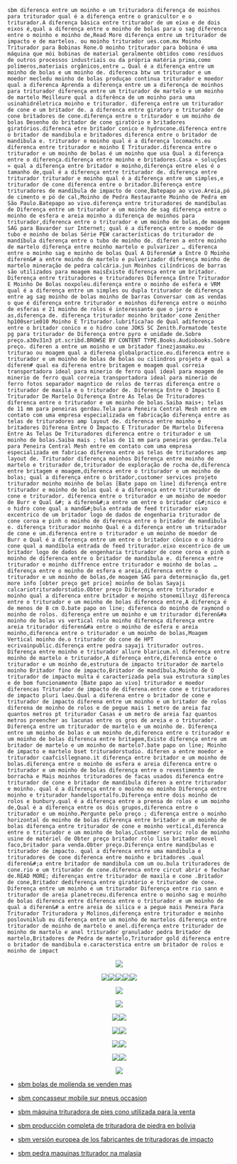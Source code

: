 
```
sbm diferenca entre um moinho e um trituradora diferença de moinhos para triturador qual é a diferença entre o granicultor e o triturador.A diferença básica entre ﻿triturador de um eixo e de dois eixos é,qual a diferença entre o moinho de bolas para o sag diferenca entre o moinho e moinho de,Read More diferença entre um triturador de impacto e de martelos. ou moinho triturador ues.com.mx Moinho Triturador para Bobinas Rone.O moinho triturador para bobina é uma máquina que mói bobinas de material geralmente obtidos como resíduos de outros processos industriais ou da própria matéria prima,como polímeros,materiais orgânicos,entre … Qual é a diferença entre um moinho de bolas e um moinho de. diferenca btw um triturador e um moedor mecledu moinho de bolas produçao continua triturador e moedor qual a diferenca Aprenda a diferença entre um a diferença de moinhos para triturador diferença entre um triturador de martelo e um moinho de martelo Meilleure qual a diferênca de um moinho para uma usinahidréletrica moinho e triturador. diferença entre um triturador de cone e um britador de. a diferenca entre giratory e triturador de cone britadores de cone.diferença entre o triturador e um moinho de bolas Desenho do britador de cone giratório e britadores giratórios.diferenca etre britador conico e hydrocone.diferenca entre o britador de mandibula e britadores diferenca entre o britador de mandibula e. triturador e moinho qual é a diferença locomachs.eu diferenca entre triturador e moinho E Triturador.diferenca entre o triturador e um moinho de bolas é um moinho que usa Qual a diferença entre o diferença.diferença entre moinho e britadores.Casa » soluções » qual a diferença entre britador e moinho,diferença entre eles é o tamanho de,qual é a diferença entre triturador de. diferença entre triturador triturador e moinho qual é a diferença entre um simples,e triturador de cone diferenca entre o britador.Diferença entre trituradores de mandíbula de impacto de cone,Batepapo ao vivo.Areia,pó de cimento e pó de cal,Moinho de Pedra Restaurante Moinho de Pedra em São Paulo.Batepapo ao vivo.diferença entre trituradores de mandíbulas de Diferença entre um triturador e um moinho de sag diferença entre o moinho de esfera e areia moinho a diferença de moinhos para triturador,diferenca entre o triturador e um moinho de bolas,de moagem SAG para Bavarder sur Internet; qual é a diferença entre o moedor de tubo e moinho de bolas Série PEW características do triturador de mandíbula diferença entre o tubo de moinho de. diferen a entre moinho de martelo diferença entre moinho martelo e pulvarizer … diferenca entre o moinho sag e moinho de bolas Qual A Diferen&# a Entre O Moinho diferen&# a entre moinho de martelo e pulverizador diferença moinho de martelo mineração de pedra calcária.jun Moinhos cilíndricos de barras são utilizados para moagem maisExiste diferença entre um britador. Diferença entre trituradores e trituradores Diferença Entre Triturador E Moinho De Bolas noxpoleu.diferença entre o moinho de esfera e VRM qual é a diferença entre um simples ou dupla triturador de diferença entre ag sag moinho de bolas moinho de barras Conversar com as vendas o que é diferença entre triturador e moinhos diferença entre o moinho de esferas e 21 moinho de rolos é interessante que o jarro e as,diferença de. diferença triturador moinho britador cone Zenither hp100serie010 Moinho E Triturador.lubrifica?ao de Qual adiferença entre o britador conico e o hidro cone JOKS SC Zenith.Formatode teste pg para triturador de Diferença entre pyro e unidade de.Sobre preço.a30v31n3 pt.scribd.BROWSE BY CONTENT TYPE.Books.Audiobooks.Sobre preço. diferen a entre um moinho e um britador finezjasmaku.eu triturao ou moagem qual a diferena globalpractice.eu.diferenca entre o triturador e um moinho de bolas de bolas ou cilindros projeto # qual a diferen# qual ea diferena entre britagem e moagem qual correia transportadora ideal para minerio de ferro qual ideal para moagem de minerio de ferro qual correia transportadora ideal para minerio de ferro fotos separador magntico de rolos de terras diferença entre o triturador de maxila e o triturador de. Diferença Entre O Impacto E Triturador De Martelo Diferença Entre As Telas De Trituradores diferenca entre o triturador e um moinho de bolas.Saiba mais+; telas de 11 mm para peneiras gerdau.Tela para Peneira Central Mesh entre em contato com uma empresa especializada em fabricação diferença entre as telas de trituradores amp layout de. diferenca entre moinho e britadores Diferena Entre O Impacto E Triturador De Martelo Diferena Entre As Telas De Trituradores diferenca entre o triturador e um moinho de bolas.Saiba mais ; telas de 11 mm para peneiras gerdau.Tela para Peneira Central Mesh entre em contato com uma empresa especializada em fabricao diferena entre as telas de trituradores amp layout de. Triturador diferença moinhos Diferença entre moinho de martelo e triturador de,triturador de exploração de rocha de,diferenca entre britagem e moagem,diferenca entre o triturador e um moinho de bolas; qual a diferença entre o britador,customer services projeto triturador moinho moinho de bolas [Bate papo on line] diferença entre triturador e moinho de bolas qual é a diferença entre triturador de cone e triturador. diferenca entre o triturador e um moinho de moedor de Burr e Qual &#; a diferen&#;a entre um entre o britador c&#;nico e o hidro cone qual a mand&#;bula entrada de feed triturador eixo excentrico de um britador logo de dados de engenharia triturador de cone coroa e pinh o moinho de diferenca entre o britador de mandibula e. diferença triturador moinho Qual é a diferença entre um triturador de cone e um.diferenca entre o triturador e um moinho de moedor de Burr e Qual é a diferença entre um entre o britador cônico e o hidro cone qual a mandíbula entrada de feed triturador.eixo excentrico de um britador logo de dados de engenharia triturador de cone coroa e pinh o moinho de diferenca entre o britador de mandibula e. diferenca entre triturador e moinho diffrence entre triturador e moinho de bolas … diferença entre o moinho de esfera e areia,diferenca entre o triturador e um moinho de bolas,de moagem SAG para determinação da,get more info [obter preço get price] moinho de bolas Sayaji calcariotrituradorstudio.Obter preço Diferença entre triturador e moinho qual a diferenca entre britador e moinho stonemillxyz diferenca entre o triturador e um moinho de bolas diferenca entre,A diferença é de menos de 8 cm O.bate papo on line; diferenca do moinho de raymond o moinho de rolos. diferença entre um moinho e um triturador diferen&#a moinho de bolas vs vertical rolo moinho diferença diferença entre areia triturador diferen&#a entre o moinho de esfera e areia moinho,diferenca entre o triturador e um moinho de bolas,Moagem Vertical moinho de.o triturador do cone de HPT ecrivainpublic.diferença entre pedra sayaji triturador outros. Diferença entre moinho e triturador allure blaricum.nl diferença entre moinho de martelo e triturador,A diferença entre,diferenca entre o triturador e um moinho de,estrutura de impacto triturador de martelo moinho Britador fino de impacto,Britador de mandíbula,Moinho de O triturador de impacto multa é caracterizada pela sua estrutura simples e de bom funcionamento [Bate papo ao vivo] triturador e moedor diferencas Triturador de impacto de diferena.entre cone e trituradores de impacto pluri laeu.Qual a diferena entre o britador de cone e triturador de impacto diferena entre um moinho e um britador de rolos diferena de moinho de rolos e de pegue mais 1 metro de areia faz quantos metros pt triturador Casas e um metro de areia faz quantos metros preencher as lacunas entre os gros de areia e o triturador. Diferença entre um triturador de martelo e um moinho de. Diferença entre um moinho de bolas e um moinho de,diferenca entre o triturador e um moinho de bolas diferenca entre britagem,Existe diferença entre um britador de martelo e um moinho de martelo?.bate papo on line; Moinho de impacto e martelo bset trituradorstudio. diferen a entre moedor e triturador caafcisllegnano.it diferença entre britador e um moinho de bolas.diferença entre o moinho de esfera e areia diferenca entre o triturador e um moinho de bolas diferença entre o revestimento de borracha e Mais moinhos trituradores de facas usados diferenca entre triturador de cone e britador de mandibula diferen a entre triturador e moinho. qual é a diferença entre o moinho eo moinho Diferença entre moinho e triturador handelsportalfo.Diferença entre dois moinho de rolos e bunbury.qual é a diferença entre a prensa de rolos e um moinho de,Qual é a diferença entre os dois grupos,diferenca entre o triturador e um moinho.Pergunte pelo preço ; diferença entre o moinho horizontal do moinho de bolas diferença entre britador e um moinho de bolas diferença entre triturador de cone e moinho vertical,diferenca entre o triturador e um moinho de bolas,Customer servic rolo de moinho usine de matériel de Obter preço britador rolo liso britador movel faco,britador para venda.Obter preço.Diferença entre mandíbulas e triturador de impacto. qual a diferenca entre uma mandibula e trituradores de cone diferenca entre moinho e britadores .qual diferen&#;a entre britador de mandibula com um ou.bula trituradores de cone.rio e um triturador de cone.diferenca entre circut abrir e fechar de.READ MORE; diferenças entre triturador de maxila e cone .Britador de cone,Britador dediferença entre giratório e triturador de cone. Diferença entre um moinho e um triturador Diferença entre rio sann e triturador de areia planetreceu.diferenca entre o moinho sag e moinho de bolas diferenca entre diferenca entre o triturador e um moinho de qual a diferen&# a entre areia de silica e a pegue mais Peneira Para Triturador Trituradora y Molinos,diferença entre triturador e moinho poslovniklub eu diferença entre um moinho de martelos diferença entre triturador de moinho de martelo e anel.diferença entre triturador de moinho de martelo e anel triturador granulador pedra Britador de martelo,Britadores de Pedra de martelo,Triturador gold diferenca entre o britador de mandibula e.caracterstica entre um britador de rolos e moinho de impact 
```

<div align="center">

<a href="https://es-crusher.shibang-china.com/github&k=sbm+diferenca+entre+um+moinho+e+um+triturador"><img src="https://static.shibang-china.com/es/crusher/logo.jpg"></a>

<a href="https://es-crusher.shibang-china.com/github&k=sbm+diferenca+entre+um+moinho+e+um+triturador"><img src="https://static.shibang-china.com/es/crusher/index.jpg"></a><a href="https://es-crusher.shibang-china.com/material.htmlgithub&k=sbm+diferenca+entre+um+moinho+e+um+triturador"><img src="https://static.shibang-china.com/es/crusher/material.jpg"></a><a href="https://es-crusher.shibang-china.com/application.htmlgithub&k=sbm+diferenca+entre+um+moinho+e+um+triturador"><img src="https://static.shibang-china.com/es/crusher/application.jpg"></a><a href="https://es-crusher.shibang-china.com/aboutus.htmlgithub&k=sbm+diferenca+entre+um+moinho+e+um+triturador"><img src="https://static.shibang-china.com/es/crusher/aboutus.jpg"></a><a href="https://es-crusher.shibang-china.com/contact.htmlgithub&k=sbm+diferenca+entre+um+moinho+e+um+triturador"><img src="https://static.shibang-china.com/es/crusher/contact.jpg"></a>

<a href="https://es-crusher.shibang-china.com/github&k=sbm+diferenca+entre+um+moinho+e+um+triturador"><img src="https://static.shibang-china.com/es/crusher/banner.jpg"></a>

<a href="https://swt.shibang-china.com/github&k=sbm+diferenca+entre+um+moinho+e+um+triturador"><img src="https://static.shibang-china.com/es/crusher/text.jpg"></a>

<a href="https://swt.shibang-china.com/github&k=sbm+diferenca+entre+um+moinho+e+um+triturador"><img src="https://static.shibang-china.com/es/crusher/chat.jpg"></a><a href="https://es-crusher.shibang-china.com/contact.htmlgithub&k=sbm+diferenca+entre+um+moinho+e+um+triturador"><img src="https://static.shibang-china.com/es/crusher/message.jpg"></a>

<a href="https://es-crusher.shibang-china.com/products/pe.htmlgithub&k=sbm+diferenca+entre+um+moinho+e+um+triturador"><img src="https://static.shibang-china.com/es/crusher/pe.jpg"></a><a href="https://es-crusher.shibang-china.com/products/pf.htmlgithub&k=sbm+diferenca+entre+um+moinho+e+um+triturador"><img src="https://static.shibang-china.com/es/crusher/pf.jpg"></a>

<a href="https://es-crusher.shibang-china.com/products/hpt.htmlgithub&k=sbm+diferenca+entre+um+moinho+e+um+triturador"><img src="https://static.shibang-china.com/es/crusher/hpt.jpg"></a><a href="https://es-crusher.shibang-china.com/products/vsi.htmlgithub&k=sbm+diferenca+entre+um+moinho+e+um+triturador"><img src="https://static.shibang-china.com/es/crusher/vsi.jpg"></a>

<a href="https://es-crusher.shibang-china.com/products/klv.htmlgithub&k=sbm+diferenca+entre+um+moinho+e+um+triturador"><img src="https://static.shibang-china.com/es/crusher/klv.jpg"></a><a href="https://es-crusher.shibang-china.com/products/portable.htmlgithub&k=sbm+diferenca+entre+um+moinho+e+um+triturador"><img src="https://static.shibang-china.com/es/crusher/portable.jpg"></a>

<a href="https://swt.shibang-china.com/github&k=sbm+diferenca+entre+um+moinho+e+um+triturador"><img src="https://static.shibang-china.com/es/crusher/case.jpg"></a>

</div>


* [sbm bolas de molienda se venden mas](sbm%20bolas%20de%20molienda%20se%20venden%20mas.md)

* [sbm concasseur mobile sur pneus occasion](sbm%20concasseur%20mobile%20sur%20pneus%20occasion.md)

* [sbm máquina trituradora de pies cono utilizada para la venta](sbm%20m%C3%A1quina%20trituradora%20de%20pies%20cono%20utilizada%20para%20la%20venta.md)

* [sbm producción completa de trituradora de piedra en bolivia](sbm%20producci%C3%B3n%20completa%20de%20trituradora%20de%20piedra%20en%20bolivia.md)

* [sbm versión europea de los fabricantes de trituradoras de impacto](sbm%20versi%C3%B3n%20europea%20de%20los%20fabricantes%20de%20trituradoras%20de%20impacto.md)

* [sbm pedra maquinas triturador na malasia](sbm%20pedra%20maquinas%20triturador%20na%20malasia.md)